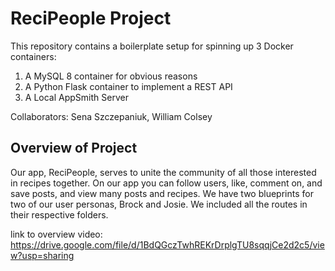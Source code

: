 # ReciPeople Project

This repository contains a boilerplate setup for spinning up 3 Docker containers: 
1. A MySQL 8 container for obvious reasons
1. A Python Flask container to implement a REST API
1. A Local AppSmith Server

Collaborators: Sena Szczepaniuk, William Colsey

## Overview of Project
Our app, ReciPeople, serves to unite the community of all those interested in recipes together. 
On our app you can follow users, like, comment on, and save posts, and view many posts and recipes.
We have two blueprints for two of our user personas, Brock and Josie. We included all the 
routes in their respective folders. 

link to overview video:
https://drive.google.com/file/d/1BdQGczTwhREKrDrplgTU8sqqjCe2d2c5/view?usp=sharing




